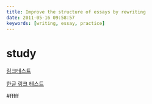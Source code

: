 ```yaml
---
title: Improve the structure of essays by rewriting
date: 2011-05-16 09:58:57
keywords: [writing, essay, practice]
---
```


# study

[링크테스트](doc/test2.md)

[한글 링크 테스트](/doc/한글%20테스트.md)

#fffff
